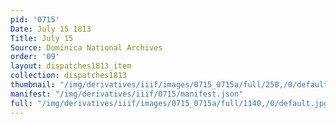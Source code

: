 ```yaml
---
pid: '0715'
Date: July 15 1813
Title: July 15
Source: Dominica National Archives
order: '09'
layout: dispatches1813_item
collection: dispatches1813
thumbnail: "/img/derivatives/iiif/images/0715_0715a/full/250,/0/default.jpg"
manifest: "/img/derivatives/iiif/0715/manifest.json"
full: "/img/derivatives/iiif/images/0715_0715a/full/1140,/0/default.jpg"
---
```

